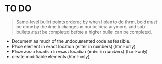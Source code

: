 # TO DO

> Same-level bullet points ordered by when I plan to do them, bold *must* be done by the time it changes to not be beta anymore, and sub-bullets *must* be completed before a higher bullet can be completed.

* Document as much of the undocumented code as feasible.
* Place element in exact location (enter in numbers) (html-only)
* Place zoom location in exact location (enter in numbers) (html-only)
* create modifiable elements (html-only)